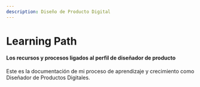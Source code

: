 ```yaml
---
description: Diseño de Producto Digital
---
```


# Learning Path

#### Los recursos y procesos ligados al perfil de diseñador de producto

Este es la documentación de mi proceso de aprendizaje y crecimiento como Diseñador de Productos Digitales.





##

